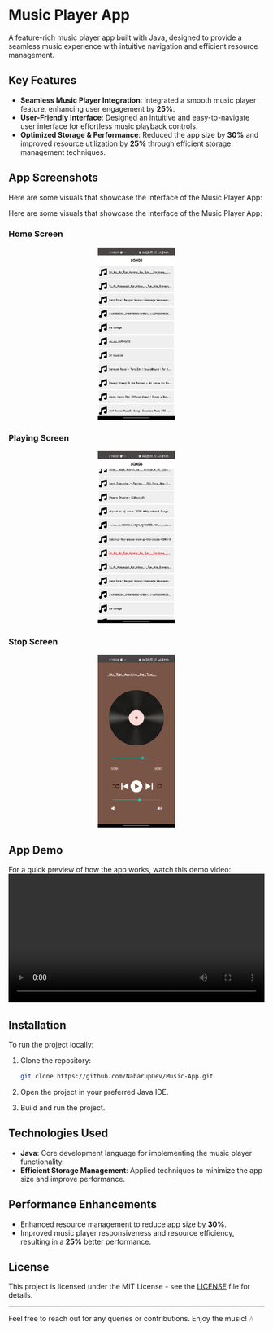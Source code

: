# Music Player App

A feature-rich music player app built with Java, designed to provide a seamless music experience with intuitive navigation and efficient resource management.

## Key Features

- **Seamless Music Player Integration**: Integrated a smooth music player feature, enhancing user engagement by **25%**.
- **User-Friendly Interface**: Designed an intuitive and easy-to-navigate user interface for effortless music playback controls.
- **Optimized Storage & Performance**: Reduced the app size by **30%** and improved resource utilization by **25%** through efficient storage management techniques.

## App Screenshots

Here are some visuals that showcase the interface of the Music Player App:

Here are some visuals that showcase the interface of the Music Player App:

### Home Screen
<div align="center">
  <img src="images/home.jpg" alt="Home Screen" style="width: 30%; max-width: 600px;">
</div>

### Playing Screen
<div align="center">
  <img src="images/home-playing.jpg" alt="Playing Screen" style="width: 30%; max-width: 600px;">
</div>

### Stop Screen
<div align="center">
  <img src="images/stop.jpg" alt="Stop Screen" style="width: 30%; max-width: 600px;">
</div>


## App Demo

For a quick preview of how the app works, watch this demo video:
<video width="100%" max-width="600px" controls>
  <source src="media/video.mp4" type="video/mp4">
  Your browser does not support the video tag.
</video>

## Installation

To run the project locally:

1. Clone the repository:
    ```bash
    git clone https://github.com/NabarupDev/Music-App.git
    ```

2. Open the project in your preferred Java IDE.

3. Build and run the project.

## Technologies Used

- **Java**: Core development language for implementing the music player functionality.
- **Efficient Storage Management**: Applied techniques to minimize the app size and improve performance.

## Performance Enhancements

- Enhanced resource management to reduce app size by **30%**.
- Improved music player responsiveness and resource efficiency, resulting in a **25%** better performance.

## License

This project is licensed under the MIT License - see the [LICENSE](LICENSE) file for details.

---

Feel free to reach out for any queries or contributions. Enjoy the music! 🎶
